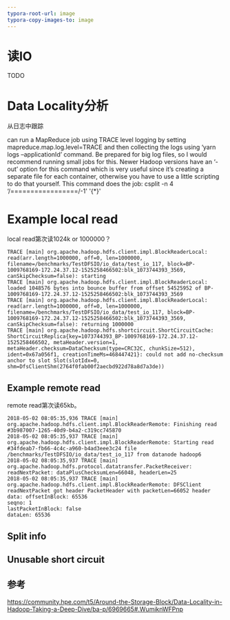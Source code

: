 ```yaml
---
typora-root-url: image
typora-copy-images-to: image
---
```


# 读IO

TODO

# Data Locality分析

从日志中跟踪

can run a MapReduce job using TRACE level logging by setting mapreduce.map.log.level=TRACE and then collecting the logs using ‘yarn logs –applicationId’ command. Be prepared for big log files, so I would recommend running small jobs for this. Newer Hadoop versions have an ‘-out’ option for this command which is very useful since it’s creating a separate file for each container, otherwise you have to use a little scripting to do that yourself. This command does the job: csplit -n 4 <log filename> ‘/=================/-1' '{*}'

# Example local read

local read第次读1024k or  1000000？

```
TRACE [main] org.apache.hadoop.hdfs.client.impl.BlockReaderLocal: read(arr.length=1000000, off=0, len=1000000, filename=/benchmarks/TestDFSIO/io_data/test_io_117, block=BP-1009768169-172.24.37.12-1525258466502:blk_1073744393_3569, canSkipChecksum=false): starting
TRACE [main] org.apache.hadoop.hdfs.client.impl.BlockReaderLocal: loaded 1048576 bytes into bounce buffer from offset 54525952 of BP-1009768169-172.24.37.12-1525258466502:blk_1073744393_3569
TRACE [main] org.apache.hadoop.hdfs.client.impl.BlockReaderLocal: read(arr.length=1000000, off=0, len=1000000, filename=/benchmarks/TestDFSIO/io_data/test_io_117, block=BP-1009768169-172.24.37.12-1525258466502:blk_1073744393_3569, canSkipChecksum=false): returning 1000000
TRACE [main] org.apache.hadoop.hdfs.shortcircuit.ShortCircuitCache: ShortCircuitReplica{key=1073744393_BP-1009768169-172.24.37.12-1525258466502, metaHeader.version=1, metaHeader.checksum=DataChecksum(type=CRC32C, chunkSize=512), ident=0x67a056f1, creationTimeMs=468447421}: could not add no-checksum anchor to slot Slot(slotIdx=0, shm=DfsClientShm(2764f0fab00f2aecbd922d78a8d7a3de))
```

## Example remote read

remote read第次读65kb。

```
2018-05-02 08:05:35,936 TRACE [main] org.apache.hadoop.hdfs.client.impl.BlockReaderRemote: Finishing read #3b987007-1265-40d9-b4a2-c319cc745870
2018-05-02 08:05:35,937 TRACE [main] org.apache.hadoop.hdfs.client.impl.BlockReaderRemote: Starting read #34fdeab7-fb66-4c4c-a960-b4ad3eee3c24 file /benchmarks/TestDFSIO/io_data/test_io_117 from datanode hadoop6
2018-05-02 08:05:35,937 TRACE [main] org.apache.hadoop.hdfs.protocol.datatransfer.PacketReceiver: readNextPacket: dataPlusChecksumLen=66048, headerLen=25
2018-05-02 08:05:35,937 TRACE [main] org.apache.hadoop.hdfs.client.impl.BlockReaderRemote: DFSClient readNextPacket got header PacketHeader with packetLen=66052 header data: offsetInBlock: 65536
seqno: 1
lastPacketInBlock: false
dataLen: 65536
```

## Split info

## Unusable short circuit

## 参考

https://community.hpe.com/t5/Around-the-Storage-Block/Data-Locality-in-Hadoop-Taking-a-Deep-Dive/ba-p/6969665#.WumiknWFPnp

